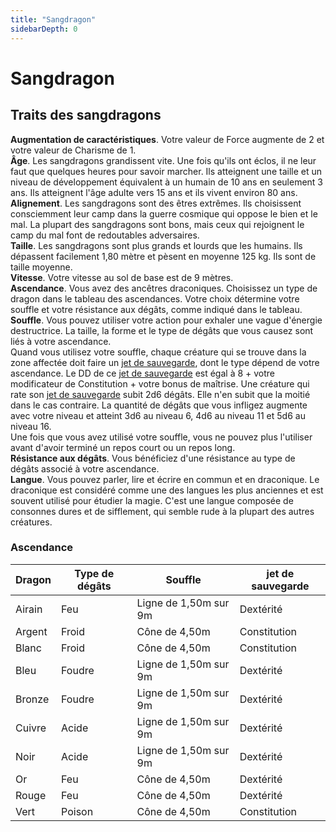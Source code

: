 ```yaml
---
title: "Sangdragon"
sidebarDepth: 0
---
```

# Sangdragon
## Traits des sangdragons

**Augmentation de caractéristiques**. Votre valeur de Force augmente de 2 et votre valeur de Charisme de 1.  
**Âge**. Les sangdragons grandissent vite. Une fois qu'ils ont éclos, il ne leur faut que quelques heures pour savoir marcher. Ils atteignent une taille et un niveau de développement équivalent à un humain de 10 ans en seulement 3 ans. Ils atteignent l'âge adulte vers 15 ans et ils vivent environ 80 ans.  
**Alignement**. Les sangdragons sont des êtres extrêmes. Ils choisissent consciemment leur camp dans la guerre cosmique qui oppose le bien et le mal. La plupart des sangdragons sont bons, mais ceux qui rejoignent le camp du mal font de redoutables adversaires.  
**Taille**. Les sangdragons sont plus grands et lourds que les humains. Ils dépassent facilement 1,80 mètre et pèsent en moyenne 125 kg. Ils sont de taille moyenne.  
**Vitesse**. Votre vitesse au sol de base est de 9 mètres.  
**Ascendance**. Vous avez des ancêtres draconiques. Choisissez un type de dragon dans le tableau des ascendances. Votre choix détermine votre souffle et votre résistance aux dégâts, comme indiqué dans le tableau.  
**Souffle**. Vous pouvez utiliser votre action pour exhaler une vague d'énergie destructrice. La taille, la forme et le type de dégâts que vous causez sont liés à votre ascendance.  
Quand vous utilisez votre souffle, chaque créature qui se trouve dans la zone affectée doit faire un [jet de sauvegarde](/utiliser-les-caracteristiques/#jets-de-sauvegarde), dont le type dépend de votre ascendance. Le DD de ce [jet de sauvegarde](/utiliser-les-caracteristiques/#jets-de-sauvegarde) est égal à 8 + votre modificateur de Constitution + votre bonus de maîtrise. Une créature qui rate son [jet de sauvegarde](/utiliser-les-caracteristiques/#jets-de-sauvegarde) subit 2d6 dégâts. Elle n'en subit que la moitié dans le cas contraire. La quantité de dégâts que vous infligez augmente avec votre niveau et atteint 3d6 au niveau 6, 4d6 au niveau 11 et 5d6 au niveau 16.  
Une fois que vous avez utilisé votre souffle, vous ne pouvez plus l'utiliser avant d'avoir terminé un repos court ou un repos long.  
**Résistance aux dégâts**. Vous bénéficiez d'une résistance au type de dégâts associé à votre ascendance.  
**Langue**. Vous pouvez parler, lire et écrire en commun et en draconique. Le draconique est considéré comme une des langues les plus anciennes et est souvent utilisé pour étudier la magie. C'est une langue composée de consonnes dures et de sifflement, qui semble rude à la plupart des autres créatures.

### Ascendance

| Dragon | Type de dégâts | Souffle | jet de sauvegarde |
|--------|----------------|---------|-------------------|
| Airain | Feu | Ligne de 1,50m sur 9m | Dextérité |
| Argent | Froid | Cône de 4,50m | Constitution |
| Blanc | Froid | Cône de 4,50m | Constitution |
| Bleu | Foudre | Ligne de 1,50m sur 9m | Dextérité |
| Bronze | Foudre | Ligne de 1,50m sur 9m | Dextérité |
| Cuivre | Acide | Ligne de 1,50m sur 9m | Dextérité |
| Noir | Acide | Ligne de 1,50m sur 9m | Dextérité |
| Or | Feu | Cône de 4,50m | Dextérité |
| Rouge | Feu | Cône de 4,50m | Dextérité |
| Vert | Poison | Cône de 4,50m | Constitution |
